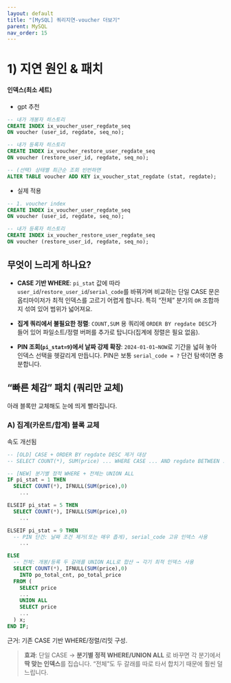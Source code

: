 ```yaml
---
layout: default
title: "[MySQL] 쿼리지연-voucher 더보기" 
parent: MySQL
nav_order: 15
---
```





# 1) 지연 원인 & 패치

#### 인덱스(최소 세트)

* gpt 추천

```sql
-- 내가 개봉자 히스토리
CREATE INDEX ix_voucher_user_regdate_seq
ON voucher (user_id, regdate, seq_no);

-- 내가 등록자 히스토리
CREATE INDEX ix_voucher_restore_user_regdate_seq
ON voucher (restore_user_id, regdate, seq_no);

-- (선택) 상태별 최근순 조회 빈번하면
ALTER TABLE voucher ADD KEY ix_voucher_stat_regdate (stat, regdate);

```

* 실제 적용
```sql
-- 1. voucher index
CREATE INDEX ix_voucher_user_regdate_seq
ON voucher (user_id, regdate, seq_no);

-- 내가 등록자 히스토리
CREATE INDEX ix_voucher_restore_user_regdate_seq
ON voucher (restore_user_id, regdate, seq_no);
```

## 무엇이 느리게 하나요?

- **CASE 기반 WHERE**: `pi_stat` 값에 따라 `user_id`/`restore_user_id`/`serial_code`를 바꿔가며 비교하는 단일 CASE 문은 옵티마이저가 최적 인덱스를 고르기 어렵게 합니다. 특히 “전체” 분기의 `OR` 조합까지 섞여 있어 범위가 넓어져요.
    
- **집계 쿼리에서 불필요한 정렬**: `COUNT,SUM` 용 쿼리에 `ORDER BY regdate DESC`가 들어 있어 파일소트/정렬 버퍼를 추가로 탑니다(집계에 정렬은 필요 없음).
    
- **PIN 조회(`pi_stat=9`)에서 날짜 강제 확장**: `2024-01-01~NOW`로 기간을 넓혀 놓아 인덱스 선택을 헷갈리게 만듭니다. PIN은 보통 `serial_code = ?` 단건 탐색이면 충분합니다.
    

## “빠른 체감” 패치 (쿼리만 교체)

아래 블록만 교체해도 눈에 띄게 빨라집니다.

### A) 집계(카운트/합계) 블록 교체

속도 개선됨

```sql
-- [OLD] CASE + ORDER BY regdate DESC 제거 대상
-- SELECT COUNT(*), SUM(price) ... WHERE CASE ... AND regdate BETWEEN ... ORDER BY regdate DESC;

-- [NEW] 분기별 정적 WHERE + 전체는 UNION ALL
IF pi_stat = 1 THEN
  SELECT COUNT(*), IFNULL(SUM(price),0)
	...

ELSEIF pi_stat = 5 THEN
  SELECT COUNT(*), IFNULL(SUM(price),0)
	...

ELSEIF pi_stat = 9 THEN
  -- PIN 단건: 날짜 조건 제거(또는 매우 좁게), serial_code 고유 인덱스 사용
	...

ELSE
  -- 전체: 개봉/등록 두 갈래를 UNION ALL로 합산 → 각기 최적 인덱스 사용
  SELECT COUNT(*), IFNULL(SUM(price),0)
    INTO po_total_cnt, po_total_price
  FROM (
    SELECT price
	...
    UNION ALL
    SELECT price
	...
  ) x;
END IF;

```

근거: 기존 CASE 기반 WHERE/정렬/리밋 구성.

> **효과**: 단일 CASE → **분기별 정적 WHERE/UNION ALL** 로 바꾸면 각 분기에서 **딱 맞는 인덱스**를 집습니다. “전체”도 두 갈래를 따로 타서 합치기 때문에 훨씬 덜 느립니다.